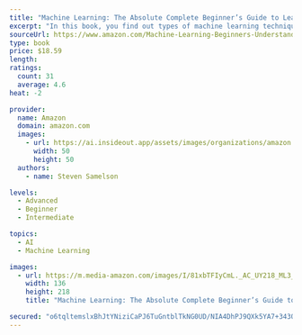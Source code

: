 ```yaml
---
title: "Machine Learning: The Absolute Complete Beginner’s Guide to Learn and Understand Machine Learning From Beginners, Intermediate, Advanced, To Expert Concepts"
excerpt: "In this book, you find out types of machine learning techniques, models, and algorithms that can help achieve results for your company. This data helps each business and technical leaders find out how to use machine learning to anticipate and predict the future."
sourceUrl: https://www.amazon.com/Machine-Learning-Beginners-Understand-Intermediate-ebook/dp/B07RHG1WGF/
type: book
price: $18.59
length: 
ratings:
  count: 31
  average: 4.6
heat: -2

provider:
  name: Amazon
  domain: amazon.com
  images:
    - url: https://ai.insideout.app/assets/images/organizations/amazon.com-50x50.jpg
      width: 50
      height: 50
  authors:
    - name: Steven Samelson

levels:
  - Advanced
  - Beginner
  - Intermediate

topics:
  - AI
  - Machine Learning

images:
  - url: https://m.media-amazon.com/images/I/81xbTFIyCmL._AC_UY218_ML3_.jpg
    width: 136
    height: 218
    title: "Machine Learning: The Absolute Complete Beginner’s Guide to Learn and Understand Machine Learning From Beginners, Intermediate, Advanced, To Expert Concepts"

secured: "o6tqltemslxBhJtYNiziCaPJ6TuGntblTkNG0UD/NIA4DhPJ9QXk5YA7+343OWipA9UNw2b5DJ9sn9AArSLWkhRelEBhaCBttCPO6YcMl2w4ymOiZL2NyI+5OEbnF6M7PjexDhr9BgturhN8fQGpJE6JYOiGpVYjBes1URjP3l/W0YhyivGV4LSQzu3afW3qf7KmHrIWz8nzfPTXJ9RfwYyX4ee70fA2Wnu6y8Hcu3n66vE9rlA3DT+lAshLq3v/ABlRN9pXnKEy/T9Uo0vkiQ==;hprKZ6YwuBqsPd8r+QEaig=="
---
```


